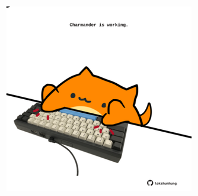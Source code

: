 <!-- built at 09/12/2024, 20:00:44 UTC -->
<p align="center">
  <img width="500" height="500" src="./ReadmeImage.svg">
</p>
